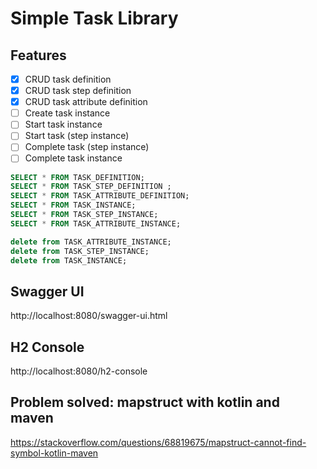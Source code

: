 # Simple Task Library


## Features

- [x] CRUD task definition
- [x] CRUD task step definition
- [x] CRUD task attribute definition
- [ ] Create task instance
- [ ] Start task instance
- [ ] Start task (step instance)
- [ ] Complete task (step instance)
- [ ] Complete task instance

```sql
SELECT * FROM TASK_DEFINITION;
SELECT * FROM TASK_STEP_DEFINITION ;
SELECT * FROM TASK_ATTRIBUTE_DEFINITION;
SELECT * FROM TASK_INSTANCE;
SELECT * FROM TASK_STEP_INSTANCE;
SELECT * FROM TASK_ATTRIBUTE_INSTANCE;
```

```sql delete
delete from TASK_ATTRIBUTE_INSTANCE;
delete from TASK_STEP_INSTANCE;
delete from TASK_INSTANCE;
```


## Swagger UI
http://localhost:8080/swagger-ui.html

## H2 Console
http://localhost:8080/h2-console

## Problem solved: mapstruct with kotlin and maven
https://stackoverflow.com/questions/68819675/mapstruct-cannot-find-symbol-kotlin-maven


